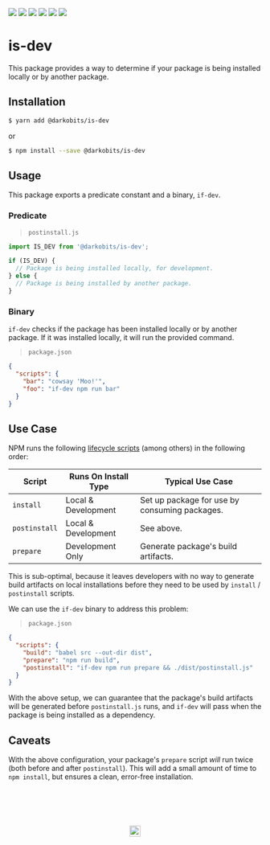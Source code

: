 [![][npm-img]][npm-url] [![][travis-img]][travis-url] [![][david-img]][david-url] [![][david-dev-img]][david-dev-url] [![][cc-img]][cc-url] [![][xo-img]][xo-url]

# is-dev

This package provides a way to determine if your package is being installed locally or by another package.

## Installation

```bash
$ yarn add @darkobits/is-dev
```

or

```bash
$ npm install --save @darkobits/is-dev
```

## Usage

This package exports a predicate constant and a binary, `if-dev`.

### Predicate

> `postinstall.js`

```js
import IS_DEV from '@darkobits/is-dev';

if (IS_DEV) {
  // Package is being installed locally, for development.
} else {
  // Package is being installed by another package.
}
```

### Binary

`if-dev` checks if the package has been installed locally or by another package. If it was installed locally, it will run the provided command.

> `package.json`

```json
{
  "scripts": {
    "bar": "cowsay 'Moo!'",
    "foo": "if-dev npm run bar"
  }
}
```

## Use Case

NPM runs the following [lifecycle scripts](https://docs.npmjs.com/misc/scripts) (among others) in the following order:

|Script|Runs On Install Type|Typical Use Case|
|---|---|---|
|`install`|Local & Development|Set up package for use by consuming packages.|
|`postinstall`|Local & Development|See above.|
|`prepare`|Development Only|Generate package's build artifacts.|

This is sub-optimal, because it leaves developers with no way to generate build artifacts on local installations before they need to be used by `install` / `postinstall` scripts.

We can use the `if-dev` binary to address this problem:

> `package.json`

```json
{
  "scripts": {
    "build": "babel src --out-dir dist",
    "prepare": "npm run build",
    "postinstall": "if-dev npm run prepare && ./dist/postinstall.js"
  }
}
```

With the above setup, we can guarantee that the package's build artifacts will be generated before `postinstall.js` runs, and `if-dev` will pass when the package is being installed as a dependency.

## Caveats

With the above configuration, your package's `prepare` script _will_ run twice (both before and after `postinstall`). This will add a small amount of time to `npm install`, but ensures a clean, error-free installation.

## &nbsp;
<p align="center">
  <br>
  <img width="22" height="22" src="https://cloud.githubusercontent.com/assets/441546/25318539/db2f4cf2-2845-11e7-8e10-ef97d91cd538.png">
</p>

[npm-img]: https://img.shields.io/npm/v/@darkobits/is-dev.svg?style=flat-square
[npm-url]: https://www.npmjs.com/package/@darkobits/is-dev

[travis-img]: https://img.shields.io/travis/darkobits/is-dev.svg?style=flat-square
[travis-url]: https://travis-ci.org/darkobits/is-dev

[david-img]: https://img.shields.io/david/darkobits/is-dev.svg?style=flat-square
[david-url]: https://david-dm.org/darkobits/is-dev

[david-dev-img]: https://img.shields.io/david/dev/darkobits/is-dev.svg?style=flat-square
[david-dev-url]: https://david-dm.org/darkobits/is-dev?type=dev

[cc-img]: https://img.shields.io/badge/Conventional%20Commits-1.0.0-yellow.svg
[cc-url]: https://github.com/conventional-changelog/standard-version

[xo-img]: https://img.shields.io/badge/code_style-XO-e271a5.svg?style=flat-square
[xo-url]: https://github.com/sindresorhus/xo
